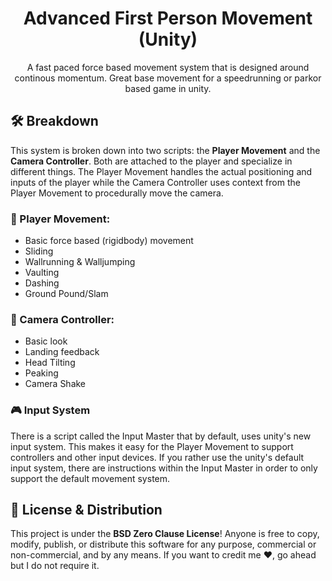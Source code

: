 <h1 align="center">Advanced First Person Movement (Unity)</h1>

<p align="center">A fast paced force based movement system that is designed around continous momentum. Great base movement for a speedrunning or parkor based game in unity.</p>

## 🛠 Breakdown

This system is broken down into two scripts: the **Player Movement** and the **Camera Controller**. Both are attached to the player and specialize in different things. The Player Movement handles the actual positioning and inputs of the player while the Camera Controller uses context from the Player Movement to procedurally move the camera.

### 💨 Player Movement:
- Basic force based (rigidbody) movement
- Sliding
- Wallrunning & Walljumping
- Vaulting
- Dashing
- Ground Pound/Slam

### 🎥 Camera Controller:
- Basic look
- Landing feedback
- Head Tilting
- Peaking
- Camera Shake

### 🎮 Input System
There is a script called the Input Master that by default, uses unity's new input system. This makes it easy for the Player Movement to support controllers and other input devices. If you rather use the unity's default input system, there are instructions within the Input Master in order to only support the default movement system.

## 📄 License & Distribution
This project is under the **BSD Zero Clause License**! Anyone is free to copy, modify, publish, or distribute this software for any purpose, commercial or non-commercial, and by any means. If you want to credit me ❤️, go ahead but I do not require it.
